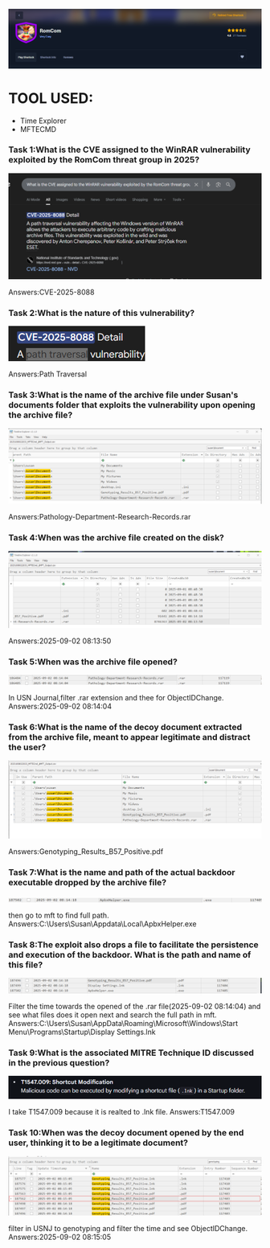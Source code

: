 ![log](screenshots/logo.png)

# TOOL USED:
- Time Explorer
- MFTECMD

### Task 1:What is the CVE assigned to the WinRAR vulnerability exploited by the RomCom threat group in 2025?

![task1](<screenshots/task 1.png>)

Answers:CVE-2025-8088

### Task 2:What is the nature of this vulnerability?

![task2](screenshots/task2.png)

Answers:Path Traversal

### Task 3:What is the name of the archive file under Susan's documents folder that exploits the vulnerability upon opening the archive file?

![!\[alt text\](image.png)](<screenshots/task 3.png>)

Answers:Pathology-Department-Research-Records.rar

### Task 4:When was the archive file created on the disk?

![!\[alt text\](image.png)](<screenshots/task 4.png>)

Answers:2025-09-02 08:13:50

### Task 5:When was the archive file opened?

![!\[alt text\](image.png)](<screenshots/task 5.png>)

In USN Journal,filter .rar extension and thee for ObjectIDChange.
Answers:2025-09-02 08:14:04

### Task 6:What is the name of the decoy document extracted from the archive file, meant to appear legitimate and distract the user?

![!\[alt text\](image.png)](<screenshots/Task 6.png>)

Answers:Genotyping_Results_B57_Positive.pdf

### Task 7:What is the name and path of the actual backdoor executable dropped by the archive file?

![!\[alt text\](image.png)](<screenshots/task 7.png>)

then go to mft to find full path.
Answers:C:\Users\Susan\Appdata\Local\ApbxHelper.exe

### Task 8:The exploit also drops a file to facilitate the persistence and execution of the backdoor. What is the path and name of this file?

![!\[alt text\](image.png)](<screenshots/task 8.png>)

Filter the time towards the opened of the .rar file(2025-09-02 08:14:04) and see what files does it open next and search the full path in mft.
Answers:C:\Users\Susan\AppData\Roaming\Microsoft\Windows\Start Menu\Programs\Startup\Display Settings.lnk

### Task 9:What is the associated MITRE Technique ID discussed in the previous question?

![!\[alt text\](image.png)](<screenshots/task 9.png>)

I take T1547.009 because it is realted to .lnk file.
Answers:T1547.009

### Task 10:When was the decoy document opened by the end user, thinking it to be a legitimate document?

![!\[alt text\](image-1.png)](<screenshots/task 10.png>)

filter in USNJ to genotyping and filter the time and see ObjectIDChange.
Answers:2025-09-02 08:15:05